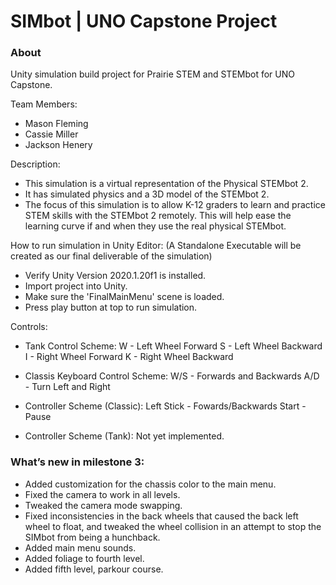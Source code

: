 # SIMbot | UNO Capstone Project
### About
Unity simulation build project for Prairie STEM and STEMbot for UNO Capstone.

Team Members:
- Mason Fleming
- Cassie Miller
- Jackson Henery

Description:
 - This simulation is a virtual representation of the Physical STEMbot 2. 
 - It has simulated physics and a 3D model of the STEMbot 2. 
 - The focus of this simulation is to allow K-12 graders to learn and practice STEM skills with the STEMbot 2 remotely.
This will help ease the learning curve if and when they use the real physical STEMbot.

How to run simulation in Unity Editor: (A Standalone Executable will be created as our final deliverable of the simulation)
  - Verify Unity Version 2020.1.20f1 is installed.
  - Import project into Unity.
  - Make sure the 'FinalMainMenu' scene is loaded.
  - Press play button at top to run simulation.

Controls: 
  - Tank Control Scheme:
    W - Left Wheel Forward
    S - Left Wheel Backward
    I - Right Wheel Forward
    K - Right Wheel Backward
    
  - Classis Keyboard Control Scheme:
    W/S - Forwards and Backwards
    A/D - Turn Left and Right
    
  - Controller Scheme (Classic):
    Left Stick - Fowards/Backwards
    Start - Pause
  - Controller Scheme (Tank):
    Not yet implemented.
    
### What’s new in milestone 3:
- Added customization for the chassis color to the main menu.
- Fixed the camera to work in all levels.
- Tweaked the camera mode swapping.
- Fixed inconsistencies in the back wheels that caused the back left wheel to float, and tweaked the wheel collision in an attempt to stop the SIMbot from being a hunchback.
- Added main menu sounds.
- Added foliage to fourth level.
- Added fifth level, parkour course.

